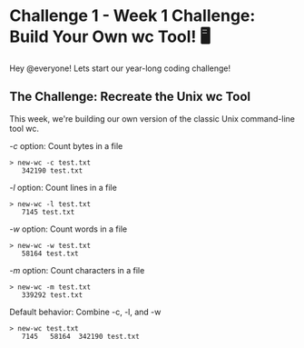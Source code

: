 # Challenge 1 - Week 1 Challenge: Build Your Own wc Tool! 🖥
Hey @everyone! Lets start our year-long coding challenge!

## The Challenge: Recreate the Unix wc Tool
This week, we're building our own version of the classic Unix command-line tool wc.

_-c_ option: Count bytes in a file
```
> new-wc -c test.txt
   342190 test.txt
```

_-l_ option: Count lines in a file
```
> new-wc -l test.txt
   7145 test.txt
```

_-w_ option: Count words in a file
```
> new-wc -w test.txt
   58164 test.txt
```

_-m_ option: Count characters in a file
```
> new-wc -m test.txt
   339292 test.txt
```

Default behavior: Combine -c, -l, and -w
```
> new-wc test.txt
   7145   58164  342190 test.txt
```
